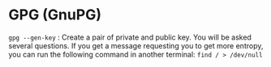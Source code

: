 # GPG (GnuPG) #

`gpg --gen-key` : Create a pair of private and public key. You will be asked several questions. If you get a message requesting you to get more entropy, you can run the following command in another terminal: `find / > /dev/null`

